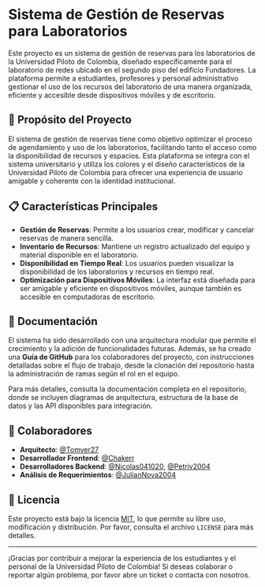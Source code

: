 # Sistema de Gestión de Reservas para Laboratorios

Este proyecto es un sistema de gestión de reservas para los laboratorios de la Universidad Piloto de Colombia, diseñado específicamente para el laboratorio de redes ubicado en el segundo piso del edificio Fundadores. La plataforma permite a estudiantes, profesores y personal administrativo gestionar el uso de los recursos del laboratorio de una manera organizada, eficiente y accesible desde dispositivos móviles y de escritorio.

## 🚀 Propósito del Proyecto

El sistema de gestión de reservas tiene como objetivo optimizar el proceso de agendamiento y uso de los laboratorios, facilitando tanto el acceso como la disponibilidad de recursos y espacios. Esta plataforma se integra con el sistema universitario y utiliza los colores y el diseño característicos de la Universidad Piloto de Colombia para ofrecer una experiencia de usuario amigable y coherente con la identidad institucional.

## 📋 Características Principales

- **Gestión de Reservas**: Permite a los usuarios crear, modificar y cancelar reservas de manera sencilla.
- **Inventario de Recursos**: Mantiene un registro actualizado del equipo y material disponible en el laboratorio.
- **Disponibilidad en Tiempo Real**: Los usuarios pueden visualizar la disponibilidad de los laboratorios y recursos en tiempo real.
- **Optimización para Dispositivos Móviles**: La interfaz está diseñada para ser amigable y eficiente en dispositivos móviles, aunque también es accesible en computadoras de escritorio.
  
## 📖 Documentación

El sistema ha sido desarrollado con una arquitectura modular que permite el crecimiento y la adición de funcionalidades futuras. Además, se ha creado una **Guía de GitHub** para los colaboradores del proyecto, con instrucciones detalladas sobre el flujo de trabajo, desde la clonación del repositorio hasta la administración de ramas según el rol en el equipo.

Para más detalles, consulta la documentación completa en el repositorio, donde se incluyen diagramas de arquitectura, estructura de la base de datos y las API disponibles para integración.

## 🤝 Colaboradores

- **Arquitecto**: [@Tomver27](https://github.com/Tomver27)
- **Desarrollador Frontend**: [@Chakerr](https://github.com/Chakerr)
- **Desarrolladores Backend**: [@Nicolas041020](https://github.com/Nicolas041020), [@Petriv2004](https://github.com/Petriv2004)
- **Análisis de Requerimientos**: [@JulianNova2004](https://github.com/JulianNova2004)


## 📝 Licencia

Este proyecto está bajo la licencia [MIT](LICENSE), lo que permite su libre uso, modificación y distribución. Por favor, consulta el archivo `LICENSE` para más detalles.

---

¡Gracias por contribuir a mejorar la experiencia de los estudiantes y el personal de la Universidad Piloto de Colombia! Si deseas colaborar o reportar algún problema, por favor abre un ticket o contacta con nosotros.

